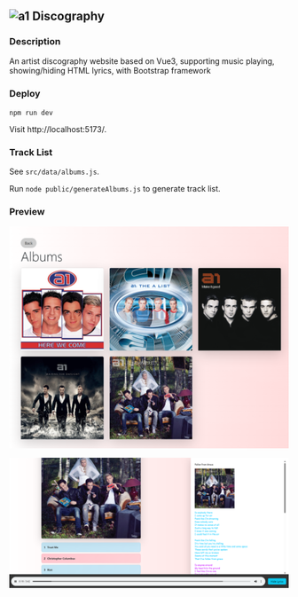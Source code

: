## ![a1](public/icon/favicon.ico) Discography

### Description

An artist discography website based on Vue3, supporting music playing, showing/hiding HTML lyrics, with Bootstrap framework


### Deploy

```
npm run dev
```

Visit http://localhost:5173/.

### Track List

See `src/data/albums.js`.

Run `node public/generateAlbums.js` to generate track list.

### Preview

![](public/preview.png)

![](public/preview2.png)
